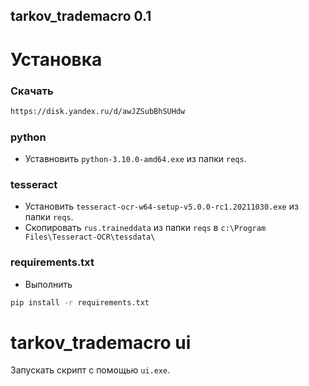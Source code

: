 ## tarkov_trademacro 0.1

# Установка

### Скачать
```bash
https://disk.yandex.ru/d/awJZSubBhSUHdw
```

### python
* Уставновить `python-3.10.0-amd64.exe` из папки `reqs`.

### tesseract
* Установить `tesseract-ocr-w64-setup-v5.0.0-rc1.20211030.exe` из папки `reqs`.
* Скопировать `rus.traineddata` из папки `reqs` в `c:\Program Files\Tesseract-OCR\tessdata\`

### requirements.txt
* Выполнить 
```bash
pip install -r requirements.txt
```

# tarkov_trademacro ui
Запускать скрипт с помощью `ui.exe`. 
